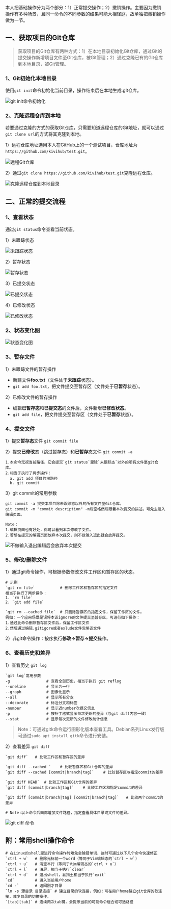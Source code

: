 本人把基础操作分为两个部分：1）正常提交操作；2）撤销操作。主要因为撤销操作有多种场景，且同一命令的不同参数的结果可能大相径庭，故单独把撤销操作做为一节。
## 一、获取项目的Git仓库

> 获取项目的Git仓库有两种方式：1）在本地目录初始化Git仓库，通过Git的提交操作新增项目文件至Git仓库，被Git管理；2）通过克隆已有的Git仓库到本地目录，被Git管理。
### 1、Git初始化本地目录

使用`git init`命令初始化当前目录，操作结束后在本地生成.git仓库。

![git init命令初始化](../../src/main/resources/picture/1240-20210115031929830.png)

### 2、克隆远程仓库到本地

若要通过克隆的方式的获取Git仓库，只需要知道远程仓库的Git地址，就可以通过`git clone url`的方式将其克隆到本地。

1）远程仓库地址选用本人在GitHub上的一个测试项目，仓库地址为`https://github.com/kivihub/test.git`。

![远程Git仓库](../../src/main/resources/picture/1240-20210115031930202.png)

2）通过`git clone https://github.com/kivihub/test.git`克隆远程仓库。

![克隆远程仓库到本地目录](../../src/main/resources/picture/1240-20210115031930120.png)

## 二、正常的提交流程

### 1、查看状态

通过`git status`命令查看当前状态。

1）未跟踪状态

![未跟踪状态](../../src/main/resources/picture/1240-20210115031929952.png)



2）暂存状态

![暂存状态](../../src/main/resources/picture/1240-20210115031929951.png)



3）已提交状态

![已提交状态](../../src/main/resources/picture/1240-20210115031930033.png)



4）已修改状态

![已修改状态](../../src/main/resources/picture/1240-20210115031929893.png)

### 2、状态变化图



![状态变化图](../../src/main/resources/picture/1240-20210115031930079.png)

### 3、暂存文件

1）未跟踪文件的暂存操作

* 新建文件**foo.txt**（文件处于**未跟踪**状态）。
* `git add foo.txt`，把文件提交至暂存区（文件处于**已暂存**状态）。

2）已修改文件的暂存操作

  * 编辑**已暂存态**和**已提交态**的文件后，文件新增**已修改状态**。
  * `git add file`，把文件提交至暂存区（文件处于**已暂存**状态）。
### 4、提交文件

1）提交**暂存态**文件
`git commit file`

2）提交**已修改**态（跳过暂存态）和**已暂存**态文件
`git commit -a`

```shell
1.本命令无视当前路径，它会提交`git status`里除`未跟踪态`以外的所有文件至git仓库。
2.相当于执行了两步操作： 
  a. git add 项目的根路径
  b. git commit
```
3）git commit的常用参数

```shell
git commit -a 提交本项目除未跟踪态以外的所有文件至Git仓库。
git commit -m "commit description" -m后空格然后跟着本次提交的描述，可免去进入编辑页面。

Note：
1.编辑页面也有好处，你可以看到本次修改了文件。
2.若想在提交的编辑页面放弃本次提交，则不做输入退出就会放弃提交。
```


![不做输入退出编辑后会放弃本次提交](../../src/main/resources/picture/1240-20210115031930167.png)

### 5、修改/删除文件

1）通过git命令操作，可根据参数修改文件工作区和暂存区的状态。

```shell
# 示例
`git rm file`           # 删除工作区和暂存区的指定文件
相当于执行了两步操作：
1. `rm file` 
2. `git add file`

`git rm --cached file`  # 只删除暂存区的指定文件，保留工作区的文件。
例如：一个应用场景是误将本该ignore的文件提交至暂存区，可进行如下操作：
1.通过此命令删除暂存区文件后，保留工作区文件
2.然后通过编辑.gitigore或者exlude文件忽略该文件
```
2）非git命令操作：按序执行**修改→暂存→提交**操作。

### 6、查看历史和差异

1）查看历史  `git log`

```shell
`git log`常用参数
-g                # 查看全部历史，相当于执行 git reflog
--oneline         # 显示为一行
--graph           # 图像化显示
--all             # 显示所有分支
--decorate        # 标注分支和标签
-number           # 显示近number次提交信息
-p                # 按补丁格式显示每次更新的差异（与git diff内容一致）
--stat            # 显示每次更新的文件修改统计信息
```
> Note：可通过gitk命令运行图形化版本查看工具。Debian系列Linux发行版可通过`sudo apt install gitk`命令进行安装。



2）查看差异 `git diff`

```shell
`git diff`   # 比较工作区和暂存区的差异

`git diff --cached `    # 比较暂存区和Git仓库的差异
`git diff --cached [commit|branch|tag]`    # 比较暂存区与指定commit的差异

`git diff HEAD`  # 比较工作区和Git仓库的差异
`git diff [commit|branch|tag]`    # 比较工作区和指定commit的差异

`git diff [commit|branch|tag] [commit|branch|tag]`   # 比较两个commit的差异

# Note:以上命令后面都增加文件路径，指定查看具体目录或文件的差异。
```
![git diff 命令](../../src/main/resources/picture/1240-20210115031930168.png)

## 附：常用shell操作命令

```shell
# 在Linux的shell里进行命令操作时难免会输错单词，这时可通过以下几个命令快速修正
`ctrl + w`   # 删除光标前一个word（等同于Vim编辑态的`ctrl + w`)
`ctrl + u`   # 清空本行（等同于Vim编辑态的`ctrl + u`）
`ctrl + l`   # 清屏，相当于执行`clear`
`ctrl + d`   # 退出shell，县挡土相当于执行`exit`
`cd`         # 进入当前用户home
`cd -`       # 返回刚才目录
`ln -s 源目录 目录连接` # 建立目录的软连接，例如：可在用户home建立git仓库的软连接，减少目录的切换操作。
`[tab][tab]` # 连续两次tab键，会提示当前的可能命令组合或可选路径
```